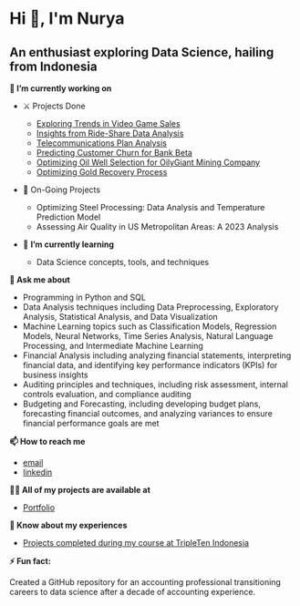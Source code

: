 # Hi 👋, I'm Nurya

## An enthusiast exploring Data Science, hailing from Indonesia

**🔭 I’m currently working on**
  - ⚔️ Projects Done
    - [Exploring Trends in Video Game Sales](https://colab.research.google.com/drive/1pV3gezPD3bBFq0LmLP0m2usFhCqNAZkE?usp=sharing)
    - [Insights from Ride-Share Data Analysis](https://colab.research.google.com/drive/1nuPjOVtceFP3VJeMESbZTPb0te5VMldk?usp=sharing)
    - [Telecommunications Plan Analysis](https://colab.research.google.com/drive/1PuTI643N5dELZDpM3ctF_k19C0b9NdBI?usp=sharing)
    - [Predicting Customer Churn for Bank Beta](https://colab.research.google.com/drive/1AlrVJsj0y-ZBjw5HbhW9NPt-Ac96l8oa?usp=sharing)
    - [Optimizing Oil Well Selection for OilyGiant Mining Company](https://colab.research.google.com/drive/1vvJqW139iyCMD1v8PIZf1-n0HNQhRd6M?usp=sharing)
    - [Optimizing Gold Recovery Process](https://colab.research.google.com/drive/14S6oRRQ28eu5xxGnnfr2IDazTGPgDIDb?usp=sharing)
  - 🚧 On-Going Projects
    - Optimizing Steel Processing: Data Analysis and Temperature Prediction Model
    - Assessing Air Quality in US Metropolitan Areas: A 2023 Analysis

- 🌱 **I’m currently learning**
  - Data Science concepts, tools, and techniques

**💬 Ask me about**
- Programming in Python and SQL
- Data Analysis techniques including Data Preprocessing, Exploratory Analysis, Statistical Analysis, and Data Visualization
- Machine Learning topics such as Classification Models, Regression Models, Neural Networks, Time Series Analysis, Natural Language Processing, and Intermediate Machine Learning
- Financial Analysis including analyzing financial statements, interpreting financial data, and identifying key performance indicators (KPIs) for business insights
- Auditing principles and techniques, including risk assessment, internal controls evaluation, and compliance auditing
- Budgeting and Forecasting, including developing budget plans, forecasting financial outcomes, and analyzing variances to ensure financial performance goals are met

**📫 How to reach me**
- [email](nuryaningsih14@gmail.com)
- [linkedin](https://www.linkedin.com/in/nuryaningsih/)

**👨‍💻 All of my projects are available at**
- [Portfolio](https://nuryaningsih.github.io/nurya_portofolio/)

**📄 Know about my experiences**
  - [Projects completed during my course at TripleTen Indonesia](https://github.com/nuryaningsih/CodeCraftedAtTripleTen)


**⚡ Fun fact:**

Created a GitHub repository for an accounting professional transitioning careers to data science after a decade of accounting experience.

